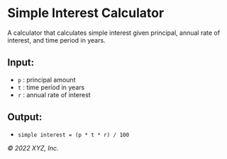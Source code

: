 # Simple Interest Calculator

A calculator that calculates simple interest given principal, annual rate of interest, and time period in years.

## Input:
- `p` : principal amount  
- `t` : time period in years  
- `r` : annual rate of interest  

## Output:
- `simple interest = (p * t * r) / 100`

_© 2022 XYZ, Inc._
